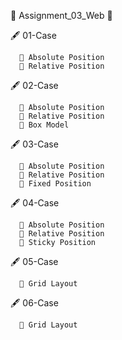 🎯  Assignment_03_Web 🎯
 
🖋️ 01-Case 

      💫 Absolute Position
      💫 Relative Position
   
🖋️ 02-Case

      💫 Absolute Position
      💫 Relative Position
      💫 Box Model

🖋️ 03-Case

      💫 Absolute Position
      💫 Relative Position
      💫 Fixed Position

🖋️ 04-Case

      💫 Absolute Position
      💫 Relative Position
      💫 Sticky Position

🖋️ 05-Case

      💫 Grid Layout

🖋️ 06-Case

      💫 Grid Layout

